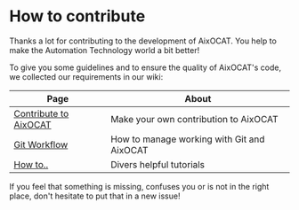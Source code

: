 # How to contribute

Thanks a lot for contributing to the development of AixOCAT. You help to make the Automation Technology world a bit better!

To give you some guidelines and to ensure the quality of AixOCAT's code, we collected our requirements in our wiki:

| Page  | About  |
|---|---|
| [Contribute to AixOCAT](https://github.com/RWTH-EBC/AixOCAT/wiki/Contribute-to-AixOCAT) | Make your own contribution to AixOCAT |
| [Git Workflow](https://github.com/RWTH-EBC/AixOCAT/wiki/Git-Workflow)  | How to manage working with Git and AixOCAT |
| [How to..](https://github.com/RWTH-EBC/AixOCAT/wiki/How-to..) | Divers helpful tutorials |

If you feel that something is missing, confuses you or is not in the right place, don't hesitate to put that in a new issue!
